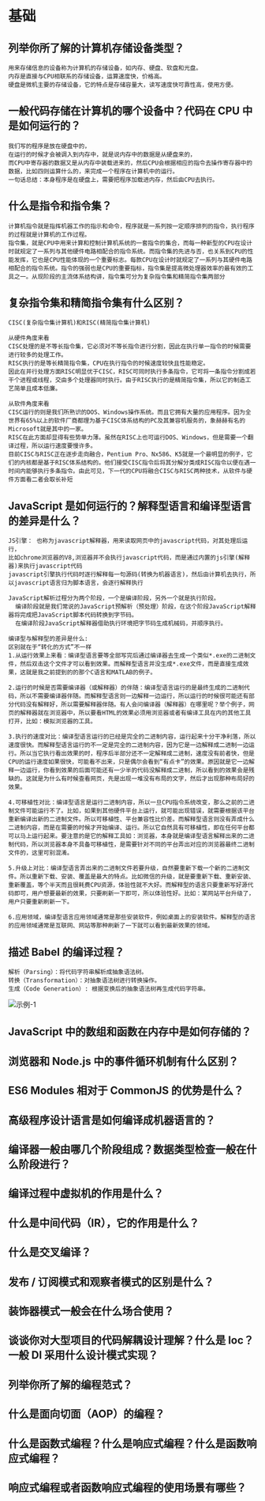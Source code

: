 # 基础

## 列举你所了解的计算机存储设备类型？

```
用来存储信息的设备称为计算机的存储设备，如内存、硬盘、软盘和光盘。
内存是直接与CPU相联系的存储设备，运算速度快，价格高。
硬盘是微机主要的存储设备，它的特点是存储容量大，读写速度快可靠性高，使用方便。
```

## 一般代码存储在计算机的哪个设备中？代码在 CPU 中是如何运行的？

```
我们写的程序是放在硬盘中的，
在运行的时候才会被调入到内存中，就是说内存中的数据是从硬盘来的，
而CPU中寄存器的数据又是从内存中装载进来的，然后CPU会根据相应的指令去操作寄存器中的数据，比如四则运算什么的，来完成一个程序在计算机中的运行。
一句话总结：本身程序是在硬盘上，需要把程序加载进内存，然后由CPU去执行​​​​​​​。
```

## 什么是指令和指令集？

```
计算机指令就是指挥机器工作的指示和命令，程序就是一系列按一定顺序排列的指令，执行程序的过程就是计算机的工作过程。
指令集，就是CPU中用来计算和控制计算机系统的一套指令的集合，而每一种新型的CPU在设计时就规定了一系列与其他硬件电路相配合的指令系统。而指令集的先进与否，也关系到CPU的性能发挥，它也是CPU性能体现的一个重要标志。每款CPU在设计时就规定了一系列与其硬件电路相配合的指令系统。指令的强弱也是CPU的重要指标，指令集是提高微处理器效率的最有效的工具之一。从现阶段的主流体系结构讲，指令集可分为复杂指令集和精简指令集两部分
```

## 复杂指令集和精简指令集有什么区别？

```
CISC(复杂指令集计算机)和RISC(精简指令集计算机)

从硬件角度来看
CISC处理的是不等长指令集，它必须对不等长指令进行分割，因此在执行单一指令的时候需要进行较多的处理工作。
RISC执行的是等长精简指令集，CPU在执行指令的时候速度较快且性能稳定。
因此在并行处理方面RISC明显优于CISC，RISC可同时执行多条指令，它可将一条指令分割成若干个进程或线程，交由多个处理器同时执行。由于RISC执行的是精简指令集，所以它的制造工艺简单且成本低廉。

从软件角度来看
CISC运行的则是我们所熟识的DOS、Windows操作系统。而且它拥有大量的应用程序。因为全世界有65%以上的软件厂商都理为基于CISC体系结构的PC及其兼容机服务的，象赫赫有名的Microsoft就是其中的一家。
RISC在此方面却显得有些势单力薄。虽然在RISC上也可运行DOS、Windows，但是需要一个翻译过程，所以运行速度要慢许多。
目前CISC与RISC正在逐步走向融合，Pentium Pro、Nx586、K5就是一个最明显的例子，它们的内核都是基于RISC体系结构的。他们接受CISC指令后将其分解分类成RISC指令以便在遇一时间内能够执行多条指令。由此可见，下一代的CPU将融合CISC与RISC两种技术，从软件与硬件方面看二者会取长补短
```

## JavaScript 是如何运行的？解释型语言和编译型语言的差异是什么？

```
JS引擎： 也称为javascript解释器，用来读取网页中的javascript代码，对其处理后运行，
比如chrome浏览器的V8,浏览器并不会执行javascript代码，而是通过内置的js引擎(解释器)来执行javascript代码
javascript引擎执行代码时逐行解释每一句源码(转换为机器语言)，然后由计算机去执行，所以javascript语言归为脚本语言，会逐行解释执行

JavaScript解析过程分为两个阶段，一个是编译阶段，另外一个就是执行阶段。
  编译阶段就是我们常说的JavaScript预解析（预处理）阶段，在这个阶段JavaScript解释器将完成把JavaScript脚本代码转换到字节码。
  在编译阶段JavaScript解释器借助执行环境把字节码生成机械码，并顺序执行。

编译型与解释型的差异是什么:
区别就在于“转化的方式”不一样
1.从运行效果上来看：编译型语言要等全部写完后通过编译器去生成一个类似*.exe的二进制文件，然后双击这个文件才可以看到效果。而解释型语言并没生成*.exe文件，而是直接生成效果，这就是我之前提到的的那个C语言和MATLAB的例子。

2.运行的时候是否需要编译器（或解释器）的伴随：编译型语言运行的是最终生成的二进制代码，所以不需要编译器伴随。而解释型语言则一边解释一边运行，所以运行的时候很可能还有部分代码没有解释好，所以需要解释器伴随。有人会问编译器（解释器）在哪里呢？举个例子，网页的解释器就在浏览器中，所以要看HTML的效果必须用浏览器或者有编译工具在内的其他工具打开，比如：模拟浏览器的工具。

3.执行的速度对比：编译型语言运行的已经是完全的二进制内容，运行起来十分干净利落，所以速度很快。而解释型语言运行的不一定是完全的二进制内容，因为它是一边解释成二进制一边运行。所以当它执行看出效果的时，程序后半部分还不一定解释成二进制，速度没有前者快，但是CPU的运行速度如果很快，可能看不出来，只是偶尔会看到“有点卡”的效果。原因就是它一边解释一边运行，你看到效果的后面可能还有一少半的代码没解释成二进制，所以看到的效果会是残缺的。这就是为什么有时候查看网页，先是出现一堆没有布局的文字，然后才出现那种布局好的效果。

4.可移植性对比：编译型语言是运行二进制内容，所以一旦CPU指令系统改变，那么之前的二进制文件可能运行不了。比如，如果到其他硬件平台上运行，就可能出现错误，就需要根据该平台重新编译出新的二进制文件。所以可移植性、平台兼容性比价差。而解释型语言则没有弄成什么二进制内容，而是在需要的时候才开始编译、运行。所以它自然具有可移植性，即在任何平台都可以马上运行起来。要注意的是它的解释工具如：浏览器，本身就是编译型语言解释出来的二进制代码，所以浏览器本身不具备可移植性，是需要针对不同的平台弄出对应的浏览器最终二进制文件的，这里可别混淆。

5.升级上对比：编译型语言弄出来的二进制文件若要升级，自然要重新下载一个新的二进制文件。所以重新下载、安装、覆盖是最大的特点。比如微信的升级，就是要重新下载、重新安装、重新覆盖，等个半天而且很耗费CPU资源，体验性就不大好。而解释型的语言只要重新写好源代码即可，用户想要最新的效果，只要刷新一下即可，所以体验性好。比如：某网站平台升级了，用户只要重新刷新一下。

6.应用领域，编译型语言应用领域通常是那些安装软件，例如桌面上的安装软件。解释型的语言的应用领域通常是互联网、网站等那种刷新了一下就可以看到最新效果的领域。
```

## 描述 Babel 的编译过程？

```
解析（Parsing）：将代码字符串解析成抽象语法树。
转换（Transformation）：对抽象语法树进行转换操作。
生成（Code Generation）: 根据变换后的抽象语法树再生成代码字符串。
```

![示例-1](/blogs/image/web/issue/示例-1.png)

## JavaScript 中的数组和函数在内存中是如何存储的？

## 浏览器和 Node.js 中的事件循环机制有什么区别？

## ES6 Modules 相对于 CommonJS 的优势是什么？

## 高级程序设计语言是如何编译成机器语言的？

## 编译器一般由哪几个阶段组成？数据类型检查一般在什么阶段进行？

## 编译过程中虚拟机的作用是什么？

## 什么是中间代码（IR），它的作用是什么？

## 什么是交叉编译？

## 发布 / 订阅模式和观察者模式的区别是什么？

## 装饰器模式一般会在什么场合使用？

## 谈谈你对大型项目的代码解耦设计理解？什么是 Ioc？一般 DI 采用什么设计模式实现？

## 列举你所了解的编程范式？

## 什么是面向切面（AOP）的编程？

## 什么是函数式编程？什么是响应式编程？什么是函数响应式编程？

## 响应式编程或者函数响应式编程的使用场景有哪些？
